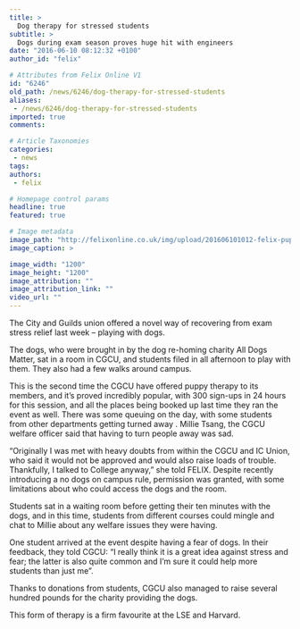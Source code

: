 ```yaml
---
title: >
  Dog therapy for stressed students
subtitle: >
  Dogs during exam season proves huge hit with engineers
date: "2016-06-10 08:12:32 +0100"
author_id: "felix"

# Attributes from Felix Online V1
id: "6246"
old_path: /news/6246/dog-therapy-for-stressed-students
aliases:
 - /news/6246/dog-therapy-for-stressed-students
imported: true
comments:

# Article Taxonomies
categories:
 - news
tags:
authors:
 - felix

# Homepage control params
headline: true
featured: true

# Image metadata
image_path: "http://felixonline.co.uk/img/upload/201606101012-felix-pups.jpg"
image_caption: >

image_width: "1200"
image_height: "1200"
image_attribution: ""
image_attribution_link: ""
video_url: ""
---
```


The City and Guilds union offered a novel way of recovering from exam stress relief last week – playing with dogs.

The dogs, who were brought in by the dog re-homing charity All Dogs Matter, sat in a room in CGCU, and students filed in all afternoon to play with them. They also had a few walks around campus.

This is the second time the CGCU have offered puppy therapy to its members, and it’s proved incredibly popular, with 300 sign-ups in 24 hours for this session, and all the places being booked up last time they ran the event as well. There was some queuing on the day, with some students from other departments getting turned away . Millie Tsang, the CGCU welfare officer said that having to turn people away was sad.

“Originally I was met with heavy doubts from within the CGCU and IC Union, who said it would not be approved and would also raise loads of trouble. Thankfully, I talked to College anyway,” she told FELIX. Despite recently introducing a no dogs on campus rule, permission was granted, with some limitations about who could access the dogs and the room.

Students sat in a waiting room before getting their ten minutes with the dogs, and in this time, students from different courses could mingle and chat to Millie about any welfare issues they were having.

One student arrived at the event despite having a fear of dogs. In their feedback, they told CGCU: “I really think it is a great idea against stress and fear; the latter is also quite common and I’m sure it could help more students than just me”.

Thanks to donations from students, CGCU also managed to raise several hundred pounds for the charity providing the dogs.

This form of therapy is a firm favourite at the LSE and Harvard.
